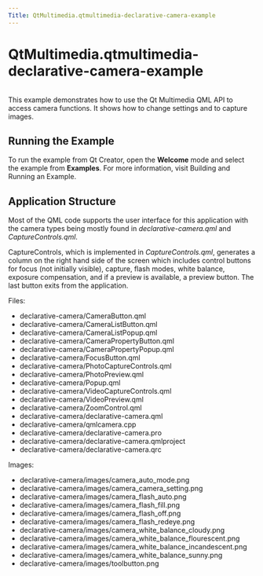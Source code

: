 ```yaml
---
Title: QtMultimedia.qtmultimedia-declarative-camera-example
---
```


# QtMultimedia.qtmultimedia-declarative-camera-example

<span class="subtitle"></span>
<!-- $$$declarative-camera-description -->
<p class="centerAlign"><img src="https://developer.ubuntu.com/static/devportal_uploaded/4441d14e-5f87-411c-8c97-d0654f4a2a41-../qtmultimedia-declarative-camera-example/images/qml-camera.png" alt="" /></p><p>This example demonstrates how to use the Qt Multimedia QML API to access camera functions. It shows how to change settings and to capture images.</p>
<h2 id="running-the-example">Running the Example</h2>
<p>To run the example from Qt Creator, open the <b>Welcome</b> mode and select the example from <b>Examples</b>. For more information, visit Building and Running an Example.</p>
<h2 id="application-structure">Application Structure</h2>
<p>Most of the QML code supports the user interface for this application with the camera types being mostly found in <i>declarative-camera.qml</i> and <i>CaptureControls.qml</i>.</p>
<p>CaptureControls, which is implemented in <i>CaptureControls.qml</i>, generates a column on the right hand side of the screen which includes control buttons for focus (not initially visible), capture, flash modes, white balance, exposure compensation, and if a preview is available, a preview button. The last button exits from the application.</p>
<p>Files:</p>
<ul>
<li>declarative-camera/CameraButton.qml</li>
<li>declarative-camera/CameraListButton.qml</li>
<li>declarative-camera/CameraListPopup.qml</li>
<li>declarative-camera/CameraPropertyButton.qml</li>
<li>declarative-camera/CameraPropertyPopup.qml</li>
<li>declarative-camera/FocusButton.qml</li>
<li>declarative-camera/PhotoCaptureControls.qml</li>
<li>declarative-camera/PhotoPreview.qml</li>
<li>declarative-camera/Popup.qml</li>
<li>declarative-camera/VideoCaptureControls.qml</li>
<li>declarative-camera/VideoPreview.qml</li>
<li>declarative-camera/ZoomControl.qml</li>
<li>declarative-camera/declarative-camera.qml</li>
<li>declarative-camera/qmlcamera.cpp</li>
<li>declarative-camera/declarative-camera.pro</li>
<li>declarative-camera/declarative-camera.qmlproject</li>
<li>declarative-camera/declarative-camera.qrc</li>
</ul>
<p>Images:</p>
<ul>
<li>declarative-camera/images/camera_auto_mode.png</li>
<li>declarative-camera/images/camera_camera_setting.png</li>
<li>declarative-camera/images/camera_flash_auto.png</li>
<li>declarative-camera/images/camera_flash_fill.png</li>
<li>declarative-camera/images/camera_flash_off.png</li>
<li>declarative-camera/images/camera_flash_redeye.png</li>
<li>declarative-camera/images/camera_white_balance_cloudy.png</li>
<li>declarative-camera/images/camera_white_balance_flourescent.png</li>
<li>declarative-camera/images/camera_white_balance_incandescent.png</li>
<li>declarative-camera/images/camera_white_balance_sunny.png</li>
<li>declarative-camera/images/toolbutton.png</li>
</ul>
<!-- @@@declarative-camera -->
